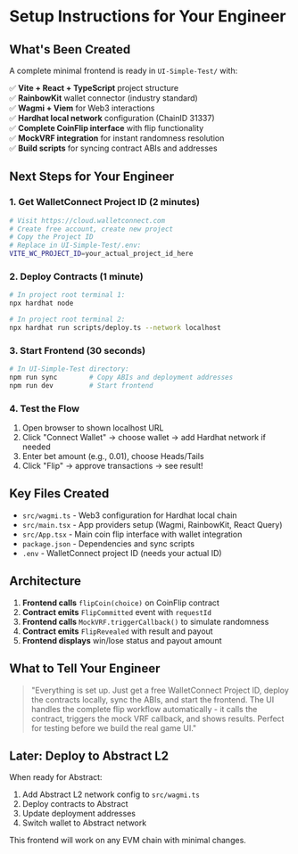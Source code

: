 # Setup Instructions for Your Engineer

## What's Been Created

A complete minimal frontend is ready in `UI-Simple-Test/` with:

✅ **Vite + React + TypeScript** project structure  
✅ **RainbowKit** wallet connector (industry standard)  
✅ **Wagmi + Viem** for Web3 interactions  
✅ **Hardhat local network** configuration (ChainID 31337)  
✅ **Complete CoinFlip interface** with flip functionality  
✅ **MockVRF integration** for instant randomness resolution  
✅ **Build scripts** for syncing contract ABIs and addresses  

## Next Steps for Your Engineer

### 1. Get WalletConnect Project ID (2 minutes)
```bash
# Visit https://cloud.walletconnect.com
# Create free account, create new project
# Copy the Project ID
# Replace in UI-Simple-Test/.env:
VITE_WC_PROJECT_ID=your_actual_project_id_here
```

### 2. Deploy Contracts (1 minute)
```bash
# In project root terminal 1:
npx hardhat node

# In project root terminal 2:
npx hardhat run scripts/deploy.ts --network localhost
```

### 3. Start Frontend (30 seconds)
```bash
# In UI-Simple-Test directory:
npm run sync        # Copy ABIs and deployment addresses
npm run dev         # Start frontend
```

### 4. Test the Flow
1. Open browser to shown localhost URL
2. Click "Connect Wallet" → choose wallet → add Hardhat network if needed
3. Enter bet amount (e.g., 0.01), choose Heads/Tails
4. Click "Flip" → approve transactions → see result!

## Key Files Created

- `src/wagmi.ts` - Web3 configuration for Hardhat local chain
- `src/main.tsx` - App providers setup (Wagmi, RainbowKit, React Query)  
- `src/App.tsx` - Main coin flip interface with wallet integration
- `package.json` - Dependencies and sync scripts
- `.env` - WalletConnect project ID (needs your actual ID)

## Architecture

1. **Frontend calls** `flipCoin(choice)` on CoinFlip contract
2. **Contract emits** `FlipCommitted` event with `requestId`
3. **Frontend calls** `MockVRF.triggerCallback()` to simulate randomness
4. **Contract emits** `FlipRevealed` with result and payout
5. **Frontend displays** win/lose status and payout amount

## What to Tell Your Engineer

> "Everything is set up. Just get a free WalletConnect Project ID, deploy the contracts locally, sync the ABIs, and start the frontend. The UI handles the complete flip workflow automatically - it calls the contract, triggers the mock VRF callback, and shows results. Perfect for testing before we build the real game UI."

## Later: Deploy to Abstract L2

When ready for Abstract:
1. Add Abstract L2 network config to `src/wagmi.ts`
2. Deploy contracts to Abstract
3. Update deployment addresses
4. Switch wallet to Abstract network

This frontend will work on any EVM chain with minimal changes.
